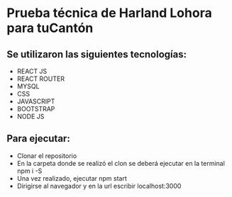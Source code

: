 # Prueba técnica de Harland Lohora para tuCantón
## Se utilizaron las siguientes tecnologías:
  - REACT JS
  - REACT ROUTER
  - MYSQL
  - CSS
  - JAVASCRIPT
  - BOOTSTRAP
  - NODE JS

## Para ejecutar:

  - Clonar el repositorio
  - En la carpeta donde se realizó el clon se deberá ejecutar en la terminal npm i -S
  -  Una vez realizado, ejecutar npm start
  -  Dirigirse al navegador y en la url escribir localhost:3000
